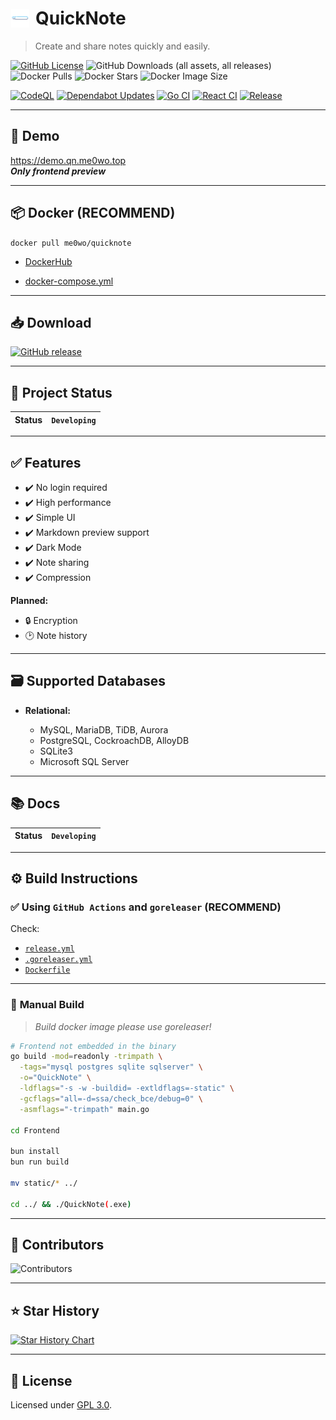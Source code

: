 <h1 style="display: flex; align-items: center; gap: 10px;">
  <img src="https://raw.githubusercontent.com/Sn0wo2/QuickNote/refs/heads/main/Frontend/public/logo.png" alt="Logo" width="30">
  <span><strong>QuickNote</strong></span>
</h1>

> Create and share notes quickly and easily.

[![GitHub License](https://img.shields.io/github/license/Sn0wo2/QuickNote)](LICENSE)
![GitHub Downloads (all assets, all releases)](https://img.shields.io/github/downloads/Sn0wo2/QuickNote/total)
![Docker Pulls](https://img.shields.io/docker/pulls/me0wo/quicknote)
![Docker Stars](https://img.shields.io/docker/stars/me0wo/quicknote)
![Docker Image Size](https://img.shields.io/docker/image-size/me0wo/quicknote)


[![CodeQL](https://github.com/Sn0wo2/QuickNote/actions/workflows/codeql.yml/badge.svg)](https://github.com/Sn0wo2/QuickNote/actions/workflows/codeql.yml)
[![Dependabot Updates](https://github.com/Sn0wo2/QuickNote/actions/workflows/dependabot/dependabot-updates/badge.svg)](https://github.com/Sn0wo2/QuickNote/actions/workflows/dependabot/dependabot-updates)
[![Go CI](https://github.com/Sn0wo2/QuickNote/actions/workflows/go.yml/badge.svg)](https://github.com/Sn0wo2/QuickNote/actions/workflows/go.yml)
[![React CI](https://github.com/Sn0wo2/QuickNote/actions/workflows/react.yml/badge.svg)](https://github.com/Sn0wo2/QuickNote/actions/workflows/react.yml)
[![Release](https://github.com/Sn0wo2/QuickNote/actions/workflows/release.yml/badge.svg)](https://github.com/Sn0wo2/QuickNote/actions/workflows/release.yml)

---

## 🎉 **Demo**

https://demo.qn.me0wo.top  
**_Only frontend preview_**

---

## 📦 **Docker** (RECOMMEND)

`docker pull me0wo/quicknote`

* [DockerHub](https://hub.docker.com/r/me0wo/quicknote)

* [docker-compose.yml](docker-compose.yml)

---

## 📥 **Download**

[![GitHub release](https://img.shields.io/github/v/release/Sn0wo2/QuickNote?logo=github)](https://github.com/Sn0wo2/QuickNote/releases)

---

## 🚀 **Project Status**

| Status | `Developing` |
|--------|--------------|

---

## ✅ **Features**

* ✔️ No login required
* ✔️ High performance
* ✔️ Simple UI
* ✔️ Markdown preview support
* ✔️ Dark Mode
* ✔️ Note sharing
* ️️✔️ Compression

**Planned:**

* 🔒 Encryption
* 🕑 Note history

---

## 🗃️ **Supported Databases**

* **Relational:**

    * MySQL, MariaDB, TiDB, Aurora
    * PostgreSQL, CockroachDB, AlloyDB
    * SQLite3
    * Microsoft SQL Server

---

## 📚 **Docs**

| Status | `Developing` |
|--------|--------------|

---

## ⚙️ **Build Instructions**

### ✅ **Using `GitHub Actions` and `goreleaser`** (RECOMMEND)

Check:

* [`release.yml`](.github/workflows/release.yml)
* [`.goreleaser.yml`](LICENSE)
* [`Dockerfile`](Dockerfile)

---

### 🔧 **Manual Build**

> _Build docker image please use goreleaser!_

```bash
# Frontend not embedded in the binary
go build -mod=readonly -trimpath \
  -tags="mysql postgres sqlite sqlserver" \
  -o="QuickNote" \
  -ldflags="-s -w -buildid= -extldflags=-static" \
  -gcflags="all=-d=ssa/check_bce/debug=0" \
  -asmflags="-trimpath" main.go

cd Frontend

bun install
bun run build

mv static/* ../

cd ../ && ./QuickNote(.exe)
```

---

## 👥 **Contributors**

![Contributors](https://contrib.rocks/image?repo=Sn0wo2/QuickNote)

---

## ⭐ **Star History**

<a href="https://www.star-history.com/#Sn0wo2/QuickNote&Date">
 <picture>
   <source media="(prefers-color-scheme: dark)" srcset="https://api.star-history.com/svg?repos=Sn0wo2/QuickNote&type=Date&theme=dark" />
   <source media="(prefers-color-scheme: light)" srcset="https://api.star-history.com/svg?repos=Sn0wo2/QuickNote&type=Date" />
   <img alt="Star History Chart" src="https://api.star-history.com/svg?repos=Sn0wo2/QuickNote&type=Date" />
 </picture>
</a>

---

## 📄 **License**

Licensed under [GPL 3.0](LICENSE).